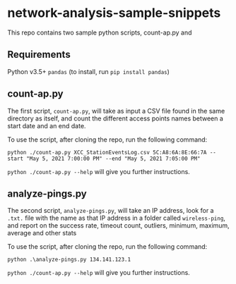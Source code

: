 # network-analysis-sample-snippets

This repo contains two sample python scripts, count-ap.py and 

## Requirements
Python v3.5+
`pandas` (to install, run `pip install pandas`)

## count-ap.py
The first script, `count-ap.py`, will take as input a CSV file found in the same directory as itself, and count the different access points names between a start date and an end date.

To use the script, after cloning the repo, run the following command:
```
python ./count-ap.py XCC_StationEventsLog.csv 5C:A8:6A:8E:66:7A --start "May 5, 2021 7:00:00 PM" --end "May 5, 2021 7:05:00 PM"
```

`python ./count-ap.py --help` will give you further instructions.

## analyze-pings.py
The second script, `analyze-pings.py`, will take an IP address, look for a `.txt.` file with the name as that IP address in a folder called `wireless-ping`, and report on the success rate, timeout count, outliers, minimum, maximum, average and other stats

To use the script, after cloning the repo, run the following command:
```
python .\analyze-pings.py 134.141.123.1
```

`python ./count-ap.py --help` will give you further instructions.

